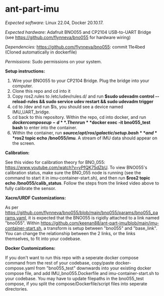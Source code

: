 # ant-part-imu

*Expected software:* Linux 22.04, Docker 20.10.17. 

*Expected hardware:* Adafruit BNO055 and CP2104 USB-to-UART Bridge (see https://github.com/flynneva/bno055 for hardware wiring) 

*Dependencies:* https://github.com/flynneva/bno055: commit 11e4bed (Cloned automatically in dockerfile)

*Permissions*: Sudo permissions on your system.

**Setup instructions:**
1. Wire your BNO055 to your CP2104 Bridge. Plug the bridge into your computer.
2. Clone this repo and cd into it
3. Copy ros2.rules to /etc/udev/rules.d/ and run **$sudo udevadm control --reload-rules && sudo service udev restart && sudo udevadm trigger**
4. cd to /dev and run $ls, you should see a device named IMU_UART_bridge.
5. cd back to this repository. Within the repo, cd into docker, and run **$docker compose up -d**. Then run **$docker exec -it bno055_test bash** to enter into the container.
6. Within the container, run **$source /opt/ros/galactic/setup.bash** and **$ros2 topic echo /bno055/imu**. A stream of IMU data should appear on the screen.

**Calibration:**

See this video for calibration theory for BNO_055: https://www.youtube.com/watch?v=yPfQK75dZbU.
To view BNO055's calibration status, make sure the BNO_055 node is running (see the command to start it in imu-container-start.sh), and then run **$ros2 topic echo /bno055/calib_status**. Follow the steps from the linked video above to fully calibrate the sensor.

**Xacro/URDF Customizations:**

As per https://github.com/flynneva/bno055/blob/main/bno055/params/bno055_params.yaml, it is expected that the BNO055 is rigidly attached to a link named "bno055". Within https://github.com/keenan88/ant-part-imu/blob/main/imu-container-start.sh, a transform is setup between "bno055" and "base_link". You can change the relationship between the 2 links, or the links themselves, to fit into your codebase.

**Docker Customizations:**

If you don't want to run this repo with a seperate docker compose command from the rest of your codebase, copy/paste docker-compose.yaml from "bno055_test" downwards into your existing docker compose file, and add IMU_bno055.Dockerfile and imu-container-start.sh to your codebase. You may have to update filepaths in the bno055_test compose, if you split the compose/Dockerfile/script files into seperate directories.
